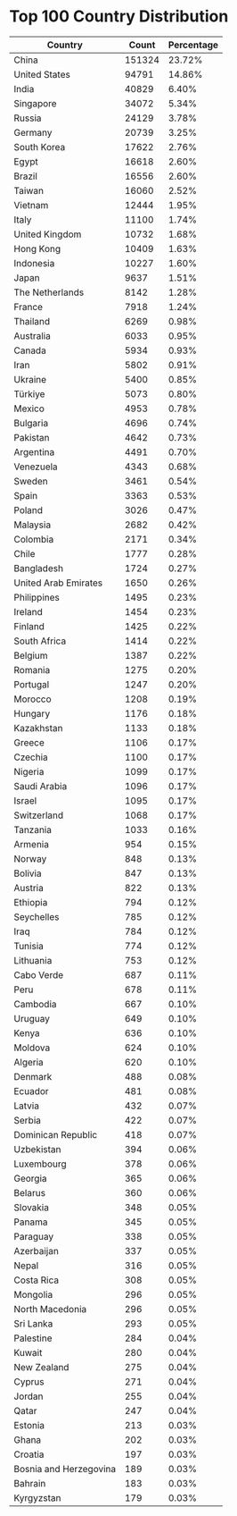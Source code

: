 # Top 100 Country Distribution
| Country | Count | Percentage |
|----|----|----|
| China | 151324 | 23.72% |
| United States | 94791 | 14.86% |
| India | 40829 | 6.40% |
| Singapore | 34072 | 5.34% |
| Russia | 24129 | 3.78% |
| Germany | 20739 | 3.25% |
| South Korea | 17622 | 2.76% |
| Egypt | 16618 | 2.60% |
| Brazil | 16556 | 2.60% |
| Taiwan | 16060 | 2.52% |
| Vietnam | 12444 | 1.95% |
| Italy | 11100 | 1.74% |
| United Kingdom | 10732 | 1.68% |
| Hong Kong | 10409 | 1.63% |
| Indonesia | 10227 | 1.60% |
| Japan | 9637 | 1.51% |
| The Netherlands | 8142 | 1.28% |
| France | 7918 | 1.24% |
| Thailand | 6269 | 0.98% |
| Australia | 6033 | 0.95% |
| Canada | 5934 | 0.93% |
| Iran | 5802 | 0.91% |
| Ukraine | 5400 | 0.85% |
| Türkiye | 5073 | 0.80% |
| Mexico | 4953 | 0.78% |
| Bulgaria | 4696 | 0.74% |
| Pakistan | 4642 | 0.73% |
| Argentina | 4491 | 0.70% |
| Venezuela | 4343 | 0.68% |
| Sweden | 3461 | 0.54% |
| Spain | 3363 | 0.53% |
| Poland | 3026 | 0.47% |
| Malaysia | 2682 | 0.42% |
| Colombia | 2171 | 0.34% |
| Chile | 1777 | 0.28% |
| Bangladesh | 1724 | 0.27% |
| United Arab Emirates | 1650 | 0.26% |
| Philippines | 1495 | 0.23% |
| Ireland | 1454 | 0.23% |
| Finland | 1425 | 0.22% |
| South Africa | 1414 | 0.22% |
| Belgium | 1387 | 0.22% |
| Romania | 1275 | 0.20% |
| Portugal | 1247 | 0.20% |
| Morocco | 1208 | 0.19% |
| Hungary | 1176 | 0.18% |
| Kazakhstan | 1133 | 0.18% |
| Greece | 1106 | 0.17% |
| Czechia | 1100 | 0.17% |
| Nigeria | 1099 | 0.17% |
| Saudi Arabia | 1096 | 0.17% |
| Israel | 1095 | 0.17% |
| Switzerland | 1068 | 0.17% |
| Tanzania | 1033 | 0.16% |
| Armenia | 954 | 0.15% |
| Norway | 848 | 0.13% |
| Bolivia | 847 | 0.13% |
| Austria | 822 | 0.13% |
| Ethiopia | 794 | 0.12% |
| Seychelles | 785 | 0.12% |
| Iraq | 784 | 0.12% |
| Tunisia | 774 | 0.12% |
| Lithuania | 753 | 0.12% |
| Cabo Verde | 687 | 0.11% |
| Peru | 678 | 0.11% |
| Cambodia | 667 | 0.10% |
| Uruguay | 649 | 0.10% |
| Kenya | 636 | 0.10% |
| Moldova | 624 | 0.10% |
| Algeria | 620 | 0.10% |
| Denmark | 488 | 0.08% |
| Ecuador | 481 | 0.08% |
| Latvia | 432 | 0.07% |
| Serbia | 422 | 0.07% |
| Dominican Republic | 418 | 0.07% |
| Uzbekistan | 394 | 0.06% |
| Luxembourg | 378 | 0.06% |
| Georgia | 365 | 0.06% |
| Belarus | 360 | 0.06% |
| Slovakia | 348 | 0.05% |
| Panama | 345 | 0.05% |
| Paraguay | 338 | 0.05% |
| Azerbaijan | 337 | 0.05% |
| Nepal | 316 | 0.05% |
| Costa Rica | 308 | 0.05% |
| Mongolia | 296 | 0.05% |
| North Macedonia | 296 | 0.05% |
| Sri Lanka | 293 | 0.05% |
| Palestine | 284 | 0.04% |
| Kuwait | 280 | 0.04% |
| New Zealand | 275 | 0.04% |
| Cyprus | 271 | 0.04% |
| Jordan | 255 | 0.04% |
| Qatar | 247 | 0.04% |
| Estonia | 213 | 0.03% |
| Ghana | 202 | 0.03% |
| Croatia | 197 | 0.03% |
| Bosnia and Herzegovina | 189 | 0.03% |
| Bahrain | 183 | 0.03% |
| Kyrgyzstan | 179 | 0.03% |
